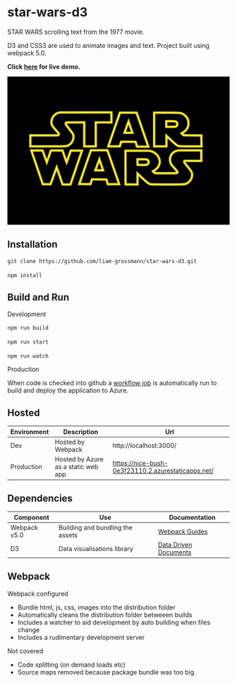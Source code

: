 # star-wars-d3

STAR WARS scrolling text from the 1977 movie.

D3 and CSS3 are used to animate images and text. Project built using webpack 5.0.

**Click [here](https://nice-bush-0e3f23110.2.azurestaticapps.net/) for live demo.**


![image](src/assets/starwars.jpg)



## Installation 


    git clone https://github.com/liam-grossmann/star-wars-d3.git

    npm install




## Build and Run 

Development

    npm run build

    npm run start

    npm run watch 


Production

When code is checked into github a [workflow job](https://github.com/liam-grossmann/star-wars-d3/blob/main/.github/workflows/azure-static-web-apps-nice-bush-0e3f23110.yml) is automatically run to build and deploy the application to Azure.


## Hosted

| Environment | Description                          | Url                                                |
| ------------| ------------------------------------ | -------------------------------------------------- |
| Dev          | Hosted by Webpack                   | http://localhost:3000/                             | 
| Production   | Hosted by Azure as a static web app | https://nice-bush-0e3f23110.2.azurestaticapps.net/ |



## Dependencies

| Component     | Use                              | Documentation |
| ------------- | -------------------------------- | ------------------------------------------------ |
| Webpack v5.0  | Building and bundling the assets | [Webpack Guides](https://webpack.js.org/guides/) | 
| D3            | Data visualisations library      | [Data Driven Documents](https://d3js.org/)       |



## Webpack

Webpack configured 
* Bundle html, js, css, images into the distribution folder
* Automatically cleans the distribution folder betweeen builds
* Includes a watcher to aid development by auto building when files change
* Includes a rudimentary development server

Not covered
* Code splitting (on demand loads etc)
* Source maps removed because package bundle was too big.


